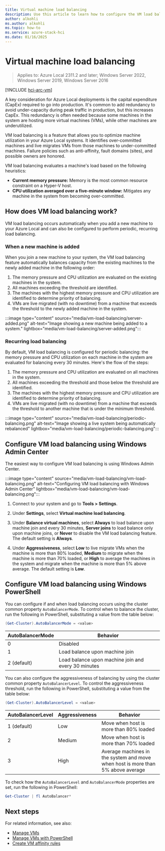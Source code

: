 ```yaml
---
title: Virtual machine load balancing
description: Use this article to learn how to configure the VM load balancing feature in Azure Local and Windows Server.
author: alkohli
ms.author: alkohli
ms.topic: how-to
ms.service: azure-stack-hci
ms.date: 01/16/2025
---
```

# Virtual machine load balancing

> Applies to: Azure Local 2311.2 and later; Windows Server 2022, Windows Server 2019, Windows Server 2016

[!INCLUDE [hci-arc-vm](../includes/hci-arc-vm.md)]

A key consideration for Azure Local deployments is the capital expenditure (CapEx) required to go into production. It's common to add redundancy to avoid under-capacity during peak traffic in production, but this increases CapEx. This redundancy is often needed because some machines in the system are hosting more virtual machines (VMs), while other machines are underutilized.

VM load balancing is a feature that allows you to optimize machine utilization in your Azure Local systems. It identifies over-committed machines and live migrates VMs from those machines to under-committed machines. Failure policies such as anti-affinity, fault domains (sites), and possible owners are honored.

VM load balancing evaluates a machine's load based on the following heuristics:

- **Current memory pressure:** Memory is the most common resource constraint on a Hyper-V host.
- **CPU utilization averaged over a five-minute window:** Mitigates any machine in the system from becoming over-committed.

## How does VM load balancing work?

VM load balancing occurs automatically when you add a new machine to your Azure Local and can also be configured to perform periodic, recurring load balancing.

### When a new machine is added

When you join a new machine to your system, the VM load balancing feature automatically balances capacity from the existing machines to the newly added machine in the following order:

1. The memory pressure and CPU utilization are evaluated on the existing machines in the system.
2. All machines exceeding the threshold are identified.
3. The machines with the highest memory pressure and CPU utilization are identified to determine priority of balancing.
4. VMs are live migrated (with no downtime) from a machine that exceeds the threshold to the newly added machine in the system.

:::image type="content" source="media/vm-load-balancing/server-added.png" alt-text="Image showing a new machine being added to a system." lightbox="media/vm-load-balancing/server-added.png":::

### Recurring load balancing

By default, VM load balancing is configured for periodic balancing: the memory pressure and CPU utilization on each machine in the system are evaluated for balancing every 30 minutes. Here's the flow of the steps:

1. The memory pressure and CPU utilization are evaluated on all machines in the system.
2. All machines exceeding the threshold and those below the threshold are identified.
3. The machines with the highest memory pressure and CPU utilization are identified to determine priority of balancing.
4. VMs are live migrated (with no downtime) from a machine that exceeds the threshold to another machine that is under the minimum threshold.

:::image type="content" source="media/vm-load-balancing/periodic-balancing.png" alt-text="Image showing a live system being automatically rebalanced" lightbox="media/vm-load-balancing/periodic-balancing.png":::

## Configure VM load balancing using Windows Admin Center

The easiest way to configure VM load balancing is using Windows Admin Center.

:::image type="content" source="media/vm-load-balancing/vm-load-balancing.png" alt-text="Configuring VM load balancing with Windows Admin Center" lightbox="media/vm-load-balancing/vm-load-balancing.png":::

1. Connect to your system and go to **Tools > Settings**.

2. Under **Settings**, select **Virtual machine load balancing**.

3. Under **Balance virtual machines**, select **Always** to load balance upon machine join and every 30 minutes, **Server joins** to load balance only upon machine joins, or **Never** to disable the VM load balancing feature. The default setting is **Always**.

4. Under **Aggressiveness**, select **Low** to live migrate VMs when the machine is more than 80% loaded, **Medium** to migrate when the machine is more than 70% loaded, or **High** to average the machines in the system and migrate when the machine is more than 5% above average. The default setting is **Low**.

## Configure VM load balancing using Windows PowerShell

You can configure if and when load balancing occurs using the cluster common property `AutoBalancerMode`. To control when to balance the cluster, run the following in PowerShell, substituting a value from the table below:

```PowerShell
(Get-Cluster).AutoBalancerMode = <value>
```

|AutoBalancerMode |Behavior|
|-----------------|-----------|
| 0 | Disabled |
| 1 | Load balance upon machine join |
| 2 (default) | Load balance upon machine join and every 30 minutes |

You can also configure the aggressiveness of balancing by using the cluster common property `AutoBalancerLevel`. To control the aggressiveness threshold, run the following in PowerShell, substituting a value from the table below:

```PowerShell
(Get-Cluster).AutoBalancerLevel = <value>
```

| AutoBalancerLevel | Aggressiveness | Behavior |
|-------------------|----------------|----------|
| 1 (default) | Low | Move when host is more than 80% loaded |
| 2 | Medium | Move when host is more than 70% loaded |
| 3 | High | Average machines in the system and move when host is more than 5% above average |

To check how the `AutoBalancerLevel` and `AutoBalancerMode` properties are set, run the following in PowerShell:

```PowerShell
Get-Cluster | fl AutoBalancer*
```

## Next steps

For related information, see also:

- [Manage VMs](vm.md)
- [Manage VMs with PowerShell](vm-powershell.md)
- [Create VM affinity rules](vm-affinity.md)
